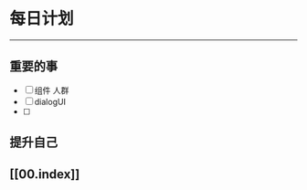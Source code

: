 
# 每日计划
---
## 重要的事

- [ ]  组件 人群
- [ ]  dialogUI
- [ ]  



## 提升自己

  



## [[00.index]]










